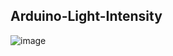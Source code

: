 ## Arduino-Light-Intensity
![image](https://github.com/user-attachments/assets/eec2377c-ec76-4e63-ba6b-e3bd137c588c)
